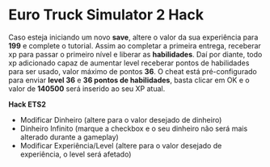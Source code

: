 # Euro Truck Simulator 2 Hack

Caso esteja iniciando um novo **save**, altere o valor da sua experiência para **199** e complete o tutorial. Assim ao completar a primeira entrega, receberar xp para passar o primeiro nível e liberar as **habilidades**. Daí por diante, todo xp adicionado capaz de aumentar level receberar pontos de habilidades para ser usado, valor máximo de pontos **36**. O cheat está pré-configurado para enviar **level 36** e **36 pontos de habilidades**, basta clicar em OK e o valor de **140500** será inserido ao seu XP atual.

**Hack ETS2**
- Modificar Dinheiro (altere para o valor desejado de dinheiro)
- Dinheiro Infinito (marque a checkbox e o seu dinheiro não será mais alterado durante a gameplay)
- Modificar Experiência/Level (altere para o valor desejado de experiência, o level será afetado)
